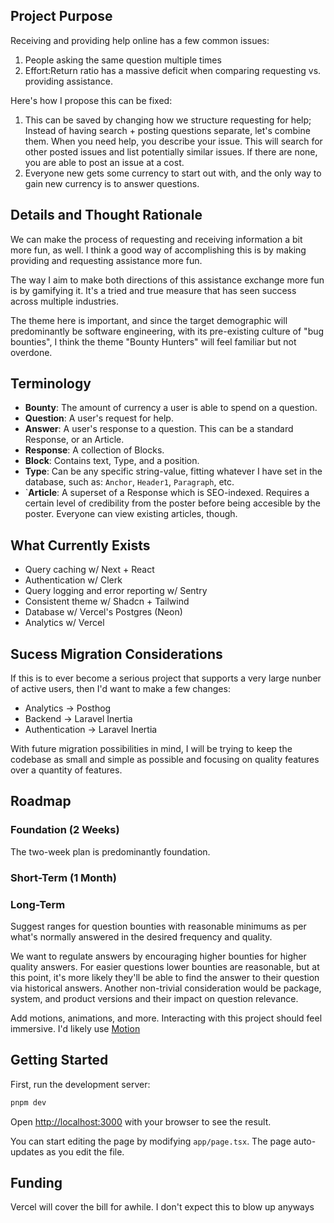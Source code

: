 ## Project Purpose

Receiving and providing help online has a few common issues:

1. People asking the same question multiple times
2. Effort:Return ratio has a massive deficit when comparing requesting vs. providing assistance.

Here's how I propose this can be fixed:

1. This can be saved by changing how we structure requesting for help; Instead of having search + posting questions separate, let's combine them. When you need help, you describe your issue. This will search for other posted issues and list potentially similar issues. If there are none, you are able to post an issue at a cost.
2. Everyone new gets some currency to start out with, and the only way to gain new currency is to answer questions.

## Details and Thought Rationale

We can make the process of requesting and receiving information a bit more fun, as well. I think a good way of accomplishing this is by making providing and requesting assistance more fun.

The way I aim to make both directions of this assistance exchange more fun is by gamifying it. It's a tried and true measure that has seen success across multiple industries.

The theme here is important, and since the target demographic will predominantly be software engineering, with its pre-existing culture of "bug bounties", I think the theme "Bounty Hunters" will feel familiar but not overdone.

## Terminology

-   **Bounty**: The amount of currency a user is able to spend on a question.
-   **Question**: A user's request for help.
-   **Answer**: A user's response to a question. This can be a standard Response, or an Article.
-   **Response**: A collection of Blocks.
-   **Block**: Contains text, Type, and a position.
-   **Type**: Can be any specific string-value, fitting whatever I have set in the database, such as: `Anchor`, `Header1`, `Paragraph`, etc.
-   `**Article**: A superset of a Response which is SEO-indexed. Requires a certain level of credibility from the poster before being accesible by the poster. Everyone can view existing articles, though.

## What Currently Exists

-   Query caching w/ Next + React
-   Authentication w/ Clerk
-   Query logging and error reporting w/ Sentry
-   Consistent theme w/ Shadcn + Tailwind
-   Database w/ Vercel's Postgres (Neon)
-   Analytics w/ Vercel

## Sucess Migration Considerations

If this is to ever become a serious project that supports a very large nunber of active users, then I'd want to make a few changes:

-   Analytics -> Posthog
-   Backend -> Laravel Inertia
-   Authentication -> Laravel Inertia

With future migration possibilities in mind, I will be trying to keep the codebase as small and simple as possible and focusing on quality features over a quantity of features.

## Roadmap

### Foundation (2 Weeks)

The two-week plan is predominantly foundation.

### Short-Term (1 Month)

### Long-Term

Suggest ranges for question bounties with reasonable minimums as per what's normally answered in the desired frequency and quality.

We want to regulate answers by encouraging higher bounties for higher quality answers. For easier questions lower bounties are reasonable, but at this point, it's more likely they'll be able to find the answer to their question via historical answers. Another non-trivial consideration would be package, system, and product versions and their impact on question relevance.

Add motions, animations, and more. Interacting with this project should feel immersive. I'd likely use [Motion](https://examples.motion.dev/js/html-content)

## Getting Started

First, run the development server:

```bash
pnpm dev
```

Open [http://localhost:3000](http://localhost:3000) with your browser to see the result.

You can start editing the page by modifying `app/page.tsx`. The page auto-updates as you edit the file.

## Funding

Vercel will cover the bill for awhile. I don't expect this to blow up anyways
